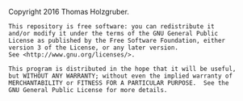 Copyright 2016 Thomas Holzgruber.

    This repository is free software: you can redistribute it 
    and/or modify it under the terms of the GNU General Public 
    License as published by the Free Software Foundation, either 
    version 3 of the License, or any later version. 
    See <http://www.gnu.org/licenses/>.

    This program is distributed in the hope that it will be useful, 
    but WITHOUT ANY WARRANTY; without even the implied warranty of
    MERCHANTABILITY or FITNESS FOR A PARTICULAR PURPOSE.  See the
    GNU General Public License for more details.
